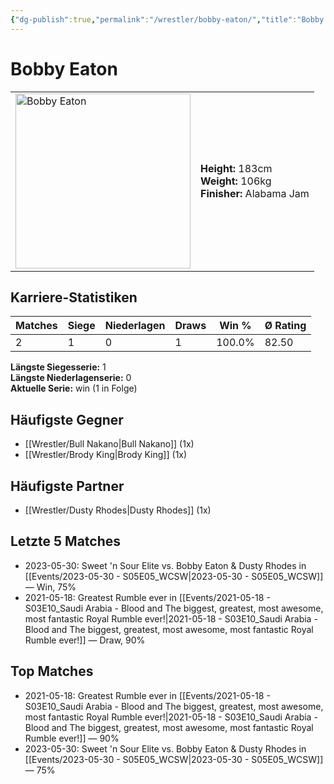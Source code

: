 ```yaml
---
{"dg-publish":true,"permalink":"/wrestler/bobby-eaton/","title":"Bobby Eaton","tags":["wrestler"],"noteIcon":""}
---
```



# Bobby Eaton

<table>
        <tr>
        <td><img src="https://github.com/CptSpaulding1980/choke-slam-wrestling/releases/download/images/Bobby_Eaton.png" width="280" alt="Bobby Eaton"></td>
        <td>
        <b>Height:</b> 183cm<br>
        <b>Weight:</b> 106kg<br>
        <b>Finisher:</b> Alabama Jam<br>
        </td>
        </tr>
        </table>
        

## Karriere-Statistiken

| Matches | Siege | Niederlagen | Draws | Win % | Ø Rating |
|---------|-------|-------------|-------|-------|-----------|
| 2 | 1 | 0 | 1 | 100.0% | 82.50 |

**Längste Siegesserie:** 1<br>**Längste Niederlagenserie:** 0<br>**Aktuelle Serie:** win (1 in Folge)


## Häufigste Gegner
- [[Wrestler/Bull Nakano\|Bull Nakano]] (1x)
- [[Wrestler/Brody King\|Brody King]] (1x)

## Häufigste Partner
- [[Wrestler/Dusty Rhodes\|Dusty Rhodes]] (1x)

## Letzte 5 Matches
- 2023-05-30: Sweet 'n Sour Elite vs. Bobby Eaton & Dusty Rhodes in [[Events/2023-05-30 - S05E05_WCSW\|2023-05-30 - S05E05_WCSW]] — Win, 75%
- 2021-05-18: Greatest Rumble ever in [[Events/2021-05-18 - S03E10_Saudi Arabia - Blood and The biggest, greatest, most awesome, most fantastic Royal Rumble ever!\|2021-05-18 - S03E10_Saudi Arabia - Blood and The biggest, greatest, most awesome, most fantastic Royal Rumble ever!]] — Draw, 90%

## Top Matches
- 2021-05-18: Greatest Rumble ever in [[Events/2021-05-18 - S03E10_Saudi Arabia - Blood and The biggest, greatest, most awesome, most fantastic Royal Rumble ever!\|2021-05-18 - S03E10_Saudi Arabia - Blood and The biggest, greatest, most awesome, most fantastic Royal Rumble ever!]] — 90%
- 2023-05-30: Sweet 'n Sour Elite vs. Bobby Eaton & Dusty Rhodes in [[Events/2023-05-30 - S05E05_WCSW\|2023-05-30 - S05E05_WCSW]] — 75%
